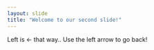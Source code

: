 ```yaml
---
layout: slide
title: "Welcome to our second slide!"
---
```

Left is <- that way..
Use the left arrow to go back!
